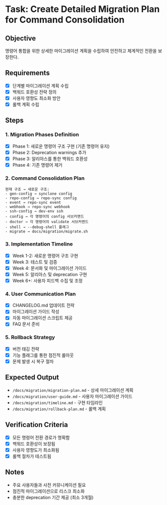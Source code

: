 # Task: Create Detailed Migration Plan for Command Consolidation

## Objective
명령어 통합을 위한 상세한 마이그레이션 계획을 수립하여 안전하고 체계적인 전환을 보장한다.

## Requirements
- [x] 단계별 마이그레이션 계획 수립
- [x] 백워드 호환성 전략 정의
- [x] 사용자 영향도 최소화 방안
- [x] 롤백 계획 수립

## Steps

### 1. Migration Phases Definition
- [x] Phase 1: 새로운 명령어 구조 구현 (기존 명령어 유지)
- [x] Phase 2: Deprecation warnings 추가
- [x] Phase 3: 알리아스를 통한 백워드 호환성
- [x] Phase 4: 기존 명령어 제거

### 2. Command Consolidation Plan
```
현재 구조 → 새로운 구조:
- gen-config → synclone config
- repo-config → repo-sync config
- event → repo-sync event
- webhook → repo-sync webhook
- ssh-config → dev-env ssh
- config → 각 명령어의 config 서브커맨드
- doctor → 각 명령어의 validate 서브커맨드
- shell → --debug-shell 플래그
- migrate → docs/migration/migrate.sh
```

### 3. Implementation Timeline
- [x] Week 1-2: 새로운 명령어 구조 구현
- [x] Week 3: 테스트 및 검증
- [x] Week 4: 문서화 및 마이그레이션 가이드
- [x] Week 5: 알리아스 및 deprecation 구현
- [x] Week 6+: 사용자 피드백 수집 및 조정

### 4. User Communication Plan
- [x] CHANGELOG.md 업데이트 전략
- [x] 마이그레이션 가이드 작성
- [x] 자동 마이그레이션 스크립트 제공
- [x] FAQ 문서 준비

### 5. Rollback Strategy
- [x] 버전 태깅 전략
- [x] 기능 플래그를 통한 점진적 롤아웃
- [x] 문제 발생 시 복구 절차

## Expected Output
- `/docs/migration/migration-plan.md` - 상세 마이그레이션 계획
- `/docs/migration/user-guide.md` - 사용자 마이그레이션 가이드
- `/docs/migration/timeline.md` - 구현 타임라인
- `/docs/migration/rollback-plan.md` - 롤백 계획

## Verification Criteria
- [x] 모든 명령어 전환 경로가 명확함
- [x] 백워드 호환성이 보장됨
- [x] 사용자 영향도가 최소화됨
- [x] 롤백 절차가 테스트됨

## Notes
- 주요 사용자들과 사전 커뮤니케이션 필요
- 점진적 마이그레이션으로 리스크 최소화
- 충분한 deprecation 기간 제공 (최소 3개월)